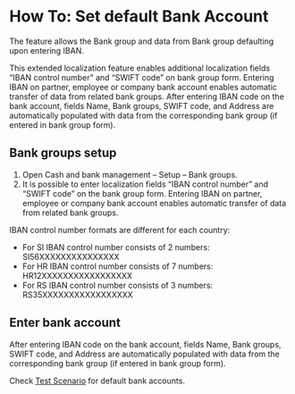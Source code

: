 # How To: Set default Bank Account

The feature allows the Bank group and data from Bank group defaulting upon entering IBAN.

This extended localization feature enables additional localization fields “IBAN control number” and “SWIFT code” on bank group form. Entering IBAN on partner, employee or company bank account enables automatic transfer of data from related bank groups. After entering IBAN code on the bank account, fields Name, Bank groups, SWIFT code, and Address are automatically populated with data from the corresponding bank group (if entered in bank group form).

## Bank groups setup

1. Open Cash and bank management – Setup – Bank groups.
2. It is possible to enter localization fields “IBAN control number” and “SWIFT code” on the bank group form. Entering IBAN on partner, employee or company bank account enables automatic transfer of data from related bank groups.

IBAN control number formats are different for each country: <br>
   - For SI IBAN control number consists of 2 numbers: SI56XXXXXXXXXXXXXXX<br>
   - For HR IBAN control number consists of 7 numbers: HR12XXXXXXXXXXXXXXXXX<br>
   - For RS IBAN control number consists of 3 numbers: RS35XXXXXXXXXXXXXXXXX<br>
 
## Enter bank account

After entering IBAN code on the bank account, fields Name, Bank groups, SWIFT code, and Address are automatically populated with data from the corresponding bank group (if entered in bank group form).
 
Check [Test Scenario](Bank-Groups-Test-Scenario.zip) for default bank accounts.